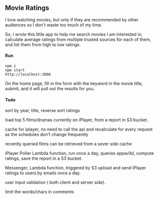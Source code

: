 ## Movie Ratings
I love watching movies, but only if they are recommended by other audiences so I don't waste too much of my time.

So, I wrote this little app to help me search movies I am interested in, calculate average ratings from multiple trusted sources for each of them, and list them from high to low ratings.

#### Run
```
npm i
npm start
http://localhost:3000
```

On the home page, fill in the form with the keyword in the movie title, submit, and it will pull out the results for you.


#### Todo

sort by year, title, reverse sort ratings

load top 5 films/dramas currently on iPlayer, from a report in S3 bucket.

cache for iplayer, no need to call the api and recalculate for every request as the schedules don't change frequently

recently queried films can be retrieved from a sever side cache

iPlayer Poller Lambda function,  run once a day, queries appw/ibl, compute ratings, save the report in a S3 bucket.

Messenger, Lambda function, triggered by S3 upload and send iPlayer ratings to users by emails once a day.

user input validation ( both client and server side). 

limit the words/chars in comments


